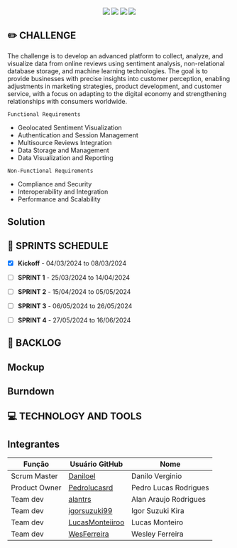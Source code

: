 <h4 align="center"> 
 <a href="https://docs.oracle.com/en/java/"><img src="https://img.shields.io/badge/java-%23ED8B00.svg?style=for-the-badge&logo=java&logoColor=white"/></a>
 <a href="https://spring.io/"><img src="https://img.shields.io/badge/spring-%236DB33F.svg?style=for-the-badge&logo=spring&logoColor=white"/></a>
 <a href="https://vuejs.org/"><img src="https://img.shields.io/badge/vuejs-%2335495e.svg?style=for-the-badge&logo=vuedotjs&logoColor=%234FC08D"/></a>
 <a href="https://www.python.org/"><img src="https://img.shields.io/badge/python-%233776AB.svg?style=for-the-badge&logo=python&logoColor=white"/></a>
</h4>


## ✏️ **CHALLENGE**

The challenge is to develop an advanced platform to collect, analyze, and visualize data from online reviews using sentiment analysis, non-relational database storage, and machine learning technologies. The goal is to provide businesses with precise insights into customer perception, enabling adjustments in marketing strategies, product development, and customer service, with a focus on adapting to the digital economy and strengthening relationships with consumers worldwide.

`Functional Requirements`
- Geolocated Sentiment Visualization
- Authentication and Session Management
- Multisource Reviews Integration
- Data Storage and Management
- Data Visualization and Reporting

`Non-Functional Requirements`
- Compliance and Security
- Interoperability and Integration
- Performance and Scalability

## Solution

## 📅 **SPRINTS SCHEDULE**

- [x] **Kickoff** - 04/03/2024 to 08/03/2024

- [ ] **SPRINT 1** - 25/03/2024 to 14/04/2024

- [ ] **SPRINT 2** - 15/04/2024 to 05/05/2024

- [ ] **SPRINT 3** - 06/05/2024 to 26/05/2024

- [ ] **SPRINT 4** - 27/05/2024 to 16/06/2024


## 🎯 **BACKLOG**

## Mockup

## Burndown 

## 💻 **TECHNOLOGY AND TOOLS**

## Integrantes
| Função                 | Usuário GitHub                                     | Nome                   |
|------------------------|----------------------------------------------------|------------------------|
| Scrum Master           | [Daniloel](https://github.com/Daniloel)            | Danilo Verginio         |
| Product Owner          | [Pedrolucasrd](https://github.com/Pedrolucasrd)    | Pedro Lucas Rodrigues  |
| Team dev               | [alantrs](https://github.com/alantrs)              | Alan Araujo Rodrigues |
| Team dev               | [igorsuzuki99](https://github.com/igorsuzuki99)    | Igor Suzuki Kira      |
| Team dev               | [LucasMonteiiroo](https://github.com/LucasMonteiiroo)| Lucas Monteiro      |
| Team dev               | [WesFerreira](https://github.com/WesFerreira)      | Wesley Ferreira         |
